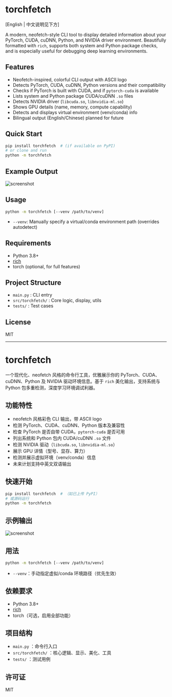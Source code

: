 # torchfetch

[English | 中文说明见下方]

A modern, neofetch-style CLI tool to display detailed information about your PyTorch, CUDA, cuDNN, Python, and NVIDIA driver environment. Beautifully formatted with `rich`, supports both system and Python package checks, and is especially useful for debugging deep learning environments.

## Features

- Neofetch-inspired, colorful CLI output with ASCII logo
- Detects PyTorch, CUDA, cuDNN, Python versions and their compatibility
- Checks if PyTorch is built with CUDA, and if `pytorch-cuda` is available
- Lists system and Python package CUDA/cuDNN `.so` files
- Detects NVIDIA driver (`libcuda.so`, `libnvidia-ml.so`)
- Shows GPU details (name, memory, compute capability)
- Detects and displays virtual environment (venv/conda) info
- Bilingual output (English/Chinese) planned for future

## Quick Start

```bash
pip install torchfetch  # (if available on PyPI)
# or clone and run
python -m torchfetch
```

## Example Output

![screenshot](./screenshot.png)

## Usage

```bash
python -m torchfetch [--venv /path/to/venv]
```

- `--venv`: Manually specify a virtual/conda environment path (overrides autodetect)

## Requirements

- Python 3.8+
- [rich](https://github.com/Textualize/rich)
- torch (optional, for full features)

## Project Structure

- `main.py` : CLI entry
- `src/torchfetch/` : Core logic, display, utils
- `tests/` : Test cases

## License

MIT

---

# torchfetch

一个现代化、neofetch 风格的命令行工具，优雅展示你的 PyTorch、CUDA、cuDNN、Python 及 NVIDIA 驱动环境信息。基于 `rich` 美化输出，支持系统与 Python 包多重检测，深度学习环境调试利器。

## 功能特性

- neofetch 风格彩色 CLI 输出，带 ASCII logo
- 检测 PyTorch、CUDA、cuDNN、Python 版本及兼容性
- 检查 PyTorch 是否自带 CUDA，`pytorch-cuda` 是否可用
- 列出系统和 Python 包内 CUDA/cuDNN `.so` 文件
- 检测 NVIDIA 驱动（`libcuda.so`, `libnvidia-ml.so`）
- 展示 GPU 详情（型号、显存、算力）
- 检测并展示虚拟环境（venv/conda）信息
- 未来计划支持中英文双语输出

## 快速开始

```bash
pip install torchfetch  # （如已上传 PyPI）
# 或源码运行
python -m torchfetch
```

## 示例输出

![screenshot](./screenshot.png)

## 用法

```bash
python -m torchfetch [--venv /path/to/venv]
```

- `--venv`：手动指定虚拟/conda 环境路径（优先生效）

## 依赖要求

- Python 3.8+
- [rich](https://github.com/Textualize/rich)
- torch（可选，启用全部功能）

## 项目结构

- `main.py` ：命令行入口
- `src/torchfetch/` ：核心逻辑、显示、美化、工具
- `tests/` ：测试用例

## 许可证

MIT
